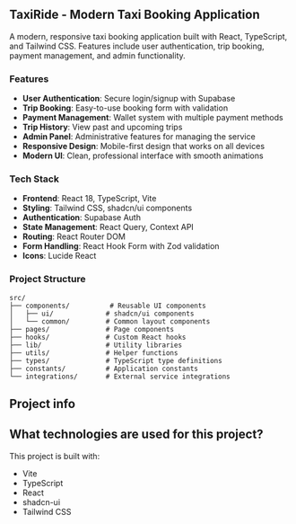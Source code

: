 

## TaxiRide - Modern Taxi Booking Application

A modern, responsive taxi booking application built with React, TypeScript, and Tailwind CSS. Features include user authentication, trip booking, payment management, and admin functionality.

### Features

- **User Authentication**: Secure login/signup with Supabase
- **Trip Booking**: Easy-to-use booking form with validation
- **Payment Management**: Wallet system with multiple payment methods
- **Trip History**: View past and upcoming trips
- **Admin Panel**: Administrative features for managing the service
- **Responsive Design**: Mobile-first design that works on all devices
- **Modern UI**: Clean, professional interface with smooth animations

### Tech Stack

- **Frontend**: React 18, TypeScript, Vite
- **Styling**: Tailwind CSS, shadcn/ui components
- **Authentication**: Supabase Auth
- **State Management**: React Query, Context API
- **Routing**: React Router DOM
- **Form Handling**: React Hook Form with Zod validation
- **Icons**: Lucide React

### Project Structure

```
src/
├── components/          # Reusable UI components
│   ├── ui/             # shadcn/ui components
│   └── common/         # Common layout components
├── pages/              # Page components
├── hooks/              # Custom React hooks
├── lib/                # Utility libraries
├── utils/              # Helper functions
├── types/              # TypeScript type definitions
├── constants/          # Application constants
└── integrations/       # External service integrations
```

## Project info


## What technologies are used for this project?

This project is built with:

- Vite
- TypeScript
- React
- shadcn-ui
- Tailwind CSS

